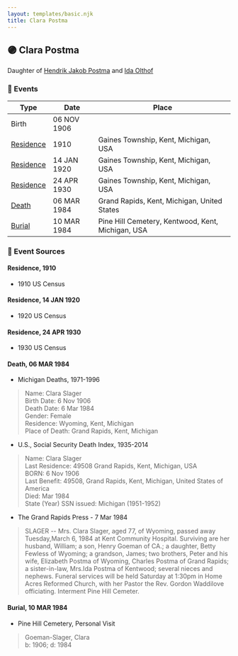```yaml
---
layout: templates/basic.njk
title: Clara Postma
---
```

## 🟣 Clara Postma

Daughter of [Hendrik Jakob Postma](/people/3/31727152) and [Ida Olthof](/people/6/60020862)

### 📆 Events

Type | Date | Place
------ | ------ | ------
Birth | 06 NOV 1906 |
[Residence](#event-1) | 1910 | Gaines Township, Kent, Michigan, USA
[Residence](#event-2) | 14 JAN 1920 | Gaines Township, Kent, Michigan, USA
[Residence](#event-3) | 24 APR 1930 | Gaines Township, Kent, Michigan, USA
[Death](#event-4) | 06 MAR 1984 | Grand Rapids, Kent, Michigan, United States
[Burial](#event-5) | 10 MAR 1984 | Pine Hill Cemetery, Kentwood, Kent, Michigan, USA

### 📰 Event Sources

#### <a id="event-1"></a> Residence, 1910
* 1910 US Census

#### <a id="event-2"></a> Residence, 14 JAN 1920
* 1920 US Census

#### <a id="event-3"></a> Residence, 24 APR 1930
* 1930 US Census

#### <a id="event-4"></a> Death, 06 MAR 1984
* Michigan Deaths, 1971-1996
>   
  > Name:  Clara Slager  
  > Birth Date: 6 Nov 1906  
  > Death Date: 6 Mar 1984  
  > Gender: Female  
  > Residence: Wyoming, Kent, Michigan  
  > Place of Death: Grand Rapids, Kent, Michigan
* U.S., Social Security Death Index, 1935-2014
>   
  > Name: Clara Slager  
  > Last Residence: 49508 Grand Rapids, Kent, Michigan, USA  
  > BORN: 6 Nov 1906  
  > Last Benefit: 49508, Grand Rapids, Kent, Michigan, United States of America  
  > Died: Mar 1984  
  > State (Year) SSN issued: Michigan (1951-1952)
* The Grand Rapids Press  - 7 Mar 1984
>   
  > SLAGER -- Mrs. Clara Slager, aged 77, of Wyoming, passed away Tuesday,March 6, 1984 at Kent Community Hospital. Surviving are her husband, William; a son, Henry Goeman of CA.; a daughter, Betty Fewless of Wyoming; a grandson, James; two brothers, Peter and his wife, Elizabeth Postma of Wyoming, Charles Postma of Grand Rapids; a sister-in-law, Mrs.Ida Postma of Kentwood; several nieces and nephews. Funeral services will be held Saturday at 1:30pm in Home Acres Reformed Church, with her Pastor the Rev. Gordon Waddilove officiating. Interment Pine Hill Cemeter.

#### <a id="event-5"></a> Burial, 10 MAR 1984
* Pine Hill Cemetery, Personal Visit
>   
  > Goeman-Slager, Clara  
  > b: 1906; d: 1984
